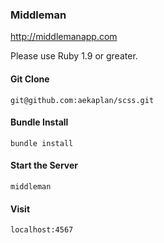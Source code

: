 ### Middleman
http://middlemanapp.com

Please use Ruby 1.9 or greater.

#### Git Clone
```
git@github.com:aekaplan/scss.git
```

#### Bundle Install
```
bundle install
```

#### Start the Server
```
middleman
```

#### Visit
```
localhost:4567
```
